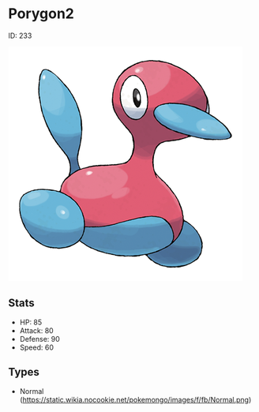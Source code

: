 # Porygon2


ID: 233

![](https://raw.githubusercontent.com/PokeAPI/sprites/master/sprites/pokemon/other/official-artwork/233.png "Porygon2")

## Stats


 - HP: 85
 - Attack: 80
 - Defense: 90
 - Speed: 60

## Types


 - Normal (https://static.wikia.nocookie.net/pokemongo/images/f/fb/Normal.png)
